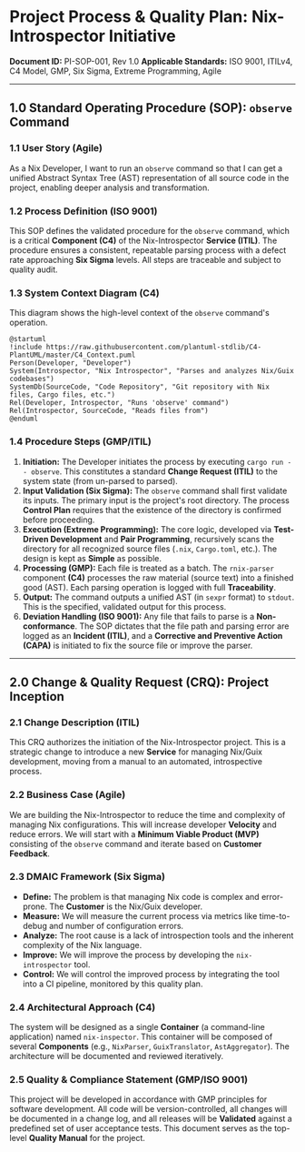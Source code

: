 # Project Process & Quality Plan: Nix-Introspector Initiative

**Document ID:** PI-SOP-001, Rev 1.0
**Applicable Standards:** ISO 9001, ITILv4, C4 Model, GMP, Six Sigma, Extreme Programming, Agile

---

## 1.0 Standard Operating Procedure (SOP): `observe` Command

### 1.1 User Story (Agile)
As a Nix Developer, I want to run an `observe` command so that I can get a unified Abstract Syntax Tree (AST) representation of all source code in the project, enabling deeper analysis and transformation.

### 1.2 Process Definition (ISO 9001)
This SOP defines the validated procedure for the `observe` command, which is a critical **Component (C4)** of the Nix-Introspector **Service (ITIL)**. The procedure ensures a consistent, repeatable parsing process with a defect rate approaching **Six Sigma** levels. All steps are traceable and subject to quality audit.

### 1.3 System Context Diagram (C4)
This diagram shows the high-level context of the `observe` command's operation.

```plantuml
@startuml
!include https://raw.githubusercontent.com/plantuml-stdlib/C4-PlantUML/master/C4_Context.puml
Person(Developer, "Developer")
System(Introspector, "Nix Introspector", "Parses and analyzes Nix/Guix codebases")
SystemDb(SourceCode, "Code Repository", "Git repository with Nix files, Cargo files, etc.")
Rel(Developer, Introspector, "Runs 'observe' command")
Rel(Introspector, SourceCode, "Reads files from")
@enduml
```

### 1.4 Procedure Steps (GMP/ITIL)
1.  **Initiation:** The Developer initiates the process by executing `cargo run -- observe`. This constitutes a standard **Change Request (ITIL)** to the system state (from un-parsed to parsed).
2.  **Input Validation (Six Sigma):** The `observe` command shall first validate its inputs. The primary input is the project's root directory. The process **Control Plan** requires that the existence of the directory is confirmed before proceeding.
3.  **Execution (Extreme Programming):** The core logic, developed via **Test-Driven Development** and **Pair Programming**, recursively scans the directory for all recognized source files (`.nix`, `Cargo.toml`, etc.). The design is kept as **Simple** as possible.
4.  **Processing (GMP):** Each file is treated as a batch. The `rnix-parser` component **(C4)** processes the raw material (source text) into a finished good (AST). Each parsing operation is logged with full **Traceability**.
5.  **Output:** The command outputs a unified AST (in `sexpr` format) to `stdout`. This is the specified, validated output for this process.
6.  **Deviation Handling (ISO 9001):** Any file that fails to parse is a **Non-conformance**. The SOP dictates that the file path and parsing error are logged as an **Incident (ITIL)**, and a **Corrective and Preventive Action (CAPA)** is initiated to fix the source file or improve the parser.

---

## 2.0 Change & Quality Request (CRQ): Project Inception

### 2.1 Change Description (ITIL)
This CRQ authorizes the initiation of the Nix-Introspector project. This is a strategic change to introduce a new **Service** for managing Nix/Guix development, moving from a manual to an automated, introspective process.

### 2.2 Business Case (Agile)
We are building the Nix-Introspector to reduce the time and complexity of managing Nix configurations. This will increase developer **Velocity** and reduce errors. We will start with a **Minimum Viable Product (MVP)** consisting of the `observe` command and iterate based on **Customer Feedback**.

### 2.3 DMAIC Framework (Six Sigma)
*   **Define:** The problem is that managing Nix code is complex and error-prone. The **Customer** is the Nix/Guix developer.
*   **Measure:** We will measure the current process via metrics like time-to-debug and number of configuration errors.
*   **Analyze:** The root cause is a lack of introspection tools and the inherent complexity of the Nix language.
*   **Improve:** We will improve the process by developing the `nix-introspector` tool.
*   **Control:** We will control the improved process by integrating the tool into a CI pipeline, monitored by this quality plan.

### 2.4 Architectural Approach (C4)
The system will be designed as a single **Container** (a command-line application) named `nix-inspector`. This container will be composed of several **Components** (e.g., `NixParser`, `GuixTranslator`, `AstAggregator`). The architecture will be documented and reviewed iteratively.

### 2.5 Quality & Compliance Statement (GMP/ISO 9001)
This project will be developed in accordance with GMP principles for software development. All code will be version-controlled, all changes will be documented in a change log, and all releases will be **Validated** against a predefined set of user acceptance tests. This document serves as the top-level **Quality Manual** for the project.
